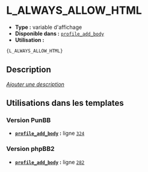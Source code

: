 # L_ALWAYS_ALLOW_HTML
* __Type :__ variable d'affichage
* __Disponible dans :__ [`profile_add_body`](../tpl/var/profile_add_body.md)
* __Utilisation :__

```html
{L_ALWAYS_ALLOW_HTML}
```

## Description
[*Ajouter une description*](https://fa-tvars.appspot.com/var/L_ALWAYS_ALLOW_HTML)

## Utilisations dans les templates

### Version PunBB
* __[`profile_add_body`](../tpl/var/profile_add_body.md#readme) :__ ligne [`324`](../tpl/src/punbb/profile_add_body.tpl#L324)

### Version phpBB2
* __[`profile_add_body`](../tpl/var/profile_add_body.md#readme) :__ ligne [`282`](../tpl/src/subsilver/profile_add_body.tpl#L282)
